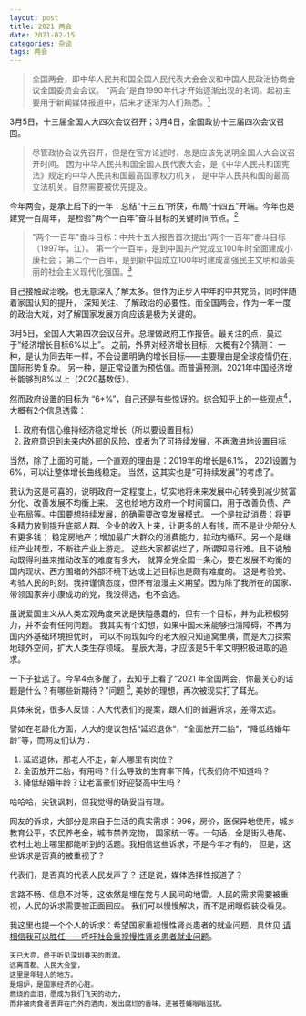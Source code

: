 ```yaml
---
layout: post
title: 2021 两会 
date: 2021-02-15
categories: 杂谈
tags: 两会
---
```


> 全国两会，即中华人民共和国全国人民代表大会会议和中国人民政治协商会议全国委员会会议。
“两会”是自1990年代才开始逐渐出现的名词。起初主要用于新闻媒体报道中，后来才逐渐为人们熟悉。[<sup>1</sup>][_1]

3月5日，十三届全国人大四次会议召开；3月4日，全国政协十三届四次会议召回。

> 尽管政协会议先召开，但是在官方论述时，总是应该先说明全国人大会议召开时间。
因为中华人民共和国全国人民代表大会，是《中华人民共和国宪法》规定的中华人民共和国最高国家权力机关，
是中华人民共和国的最高立法机关。自然需要被优先提及。

今年两会，是承上启下的一年：总结“十三五”所获，布局“十四五”开端。今年也是建党一百周年，
是检验“两个一百年”奋斗目标的关键时间节点。[<sup>2</sup>][_2]

> "两个一百年"奋斗目标：中共十五大报告首次提出“两个一百年”奋斗目标（1997年，江）。
第一个一百年，是到中国共产党成立100年时全面建成小康社会；
第二个一百年，是到新中国成立100年时建成富强民主文明和谐美丽的社会主义现代化强国。[<sup>3</sup>][_3]

自己接触政治晚，也无意深入了解太多。但作为正步入中年的中共党员，同时伴随着家国认知的提升，
深知关注、了解政治的必要性。而全国两会，作为一年一度的政治大戏，对了解国家发展方向应该是极为关键的。

3月5日，全国人大第四次会议召开。总理做政府工作报告。最关注的点，莫过于“经济增长目标6%以上”。
之前，外界对经济增长目标，大概有2个猜测： 
一种，是认为同去年一样，不会设置明确的增长目标——主要理由是全球疫情仍在，国际形势复杂。
另一种，是正常设置为预估值。而普遍预测，2021年中国经济增长能够到8%以上（2020基数低）。

然而政府设置的目标为 “6+%”，自己还是有些惊讶的。综合知乎上的一些观点[<sup>4</sup>][_4]，大概有2个信息透露：
1. 政府有信心维持经济稳定增长（所以要设置目标）
2. 政府意识到未来内外部的风险，或者为了可持续发展，不再激进地设置目标

当然，除了上面的可能，一个直观的理由是：2019年的增长是6.1%， 2021设置为6%，可以让整体增长曲线稳定。
当然，这其实也是“可持续发展”的考虑了。

我认为这是可喜的，说明政府一定程度上，切实地将未来发展中心转换到减少贫富分化、改善发展不均衡上来。
这也给地方政府一个时间窗口，用于改善负债、产业布局等。中国要想持续发展，的确需要改变发展模式。
一个是拉动消费：将更多精力放到提升底部人群、企业的收入上来，让更多的人有钱，而不是让少部分人有更多钱；
稳定房地产；增加最广大群众的消费能力，拉动内循环。另一个是继续产业转型，不断往产业上游走。
这些大家都说烂了，所谓知易行难。且不说触动既得利益来推动改革的难度有多大，
就算全党全国一条心，要在发展不均衡的国内现状、西方围堵的外部环境下达成上述目标也是颇有难度的。
这是考验党、考验人民的时刻。我持谨慎态度，但怀有浪漫主义期望。因为除了我所在的国家、
带领国家奔小康成功的党，我没得选，也不会选。

虽说爱国主义从人类宏观角度来说是狭隘愚蠢的，但有一个目标，并为此积极努力，并不会有任何问题。
我其实有个幻想，如果中国未来能够扫清障碍，不再为国内外基础环境担忧时，
可以不向现如今的老大般只知道窝里横，而是大力探索地球外空间，扩大人类生存领域。
星辰大海，才应该是5千年文明积极进取的追求。

一下子扯远了。今早4点多醒了，去知乎上看了“2021 年全国两会，你最关心的话题是什么？有哪些新期待？”问题
[<sup>5</sup>][_5],
美妙的理想，再次被现实打了耳光。

具体来说，很多人反馈：人大代表们的提案，跟人们的普遍诉求，差得太远。

譬如在老龄化方面，人大的提议包括“延迟退休”，“全面放开二胎”，“降低结婚年龄”等，而网友们认为：
1. 延迟退休，那老人不走，新人哪里有岗位？
2. 全面放开二胎，有用吗？什么导致的生育率下降，代表们你不知道吗？
3. 降低结婚年龄？让老富豪们好迎娶高中生吗？

哈哈哈，尖锐讽刺，但我觉得的确妥当有理。

网友的诉求，大部分是来自于生活的真实需求：996，房价，医保异地使用，城乡教育公平，农民养老金，城市禁养宠物，
国家统一等。一句话，全是街头巷尾、农村土地上哪里都能听到的话题。我相信这些诉求，不是今年才有的，
但是，这些诉求是否真的被重视了？

代表们，是否真的代表人民发声了？ 还是说，媒体选择性报道了？

言路不畅、信息不对等，这依然是埋在党与人民间的地雷。人民的需求需要被重视，人民的诉求需要被正面回应。
我们可以慢慢解决，而不是闭眼假装没看见。

我这里也提一个个人的诉求：希望国家重视慢性肾炎患者的就业问题，具体见 
[请相信我可以胜任——呼吁社会重视慢性肾炎患者就业问题][_6]。

```
天已大亮，终于听见深圳春天的雨滴。
远离首都、人民大会堂，
这里是年轻人的地方。
是熔炉，是国家经济的心脏。
燃烧的血泪，愿成为我们飞天的动力，
而非被肉食者丢弃在门外的酒肉，发出腐烂的香味，还被苍蝇嗡嗡滋扰。
```

[_1]: https://zh.wikipedia.org/wiki/%E4%B8%A4%E4%BC%9A "两会-维基百科"
[_2]: http://www.chinanews.com/gn/2021/03-05/9425637.shtml "三个词里看两会：连接，链接与联结"
[_3]: https://baike.baidu.com/item/%E4%B8%A4%E4%B8%AA%E4%B8%80%E7%99%BE%E5%B9%B4 "两个一百年"
[_4]: https://www.zhihu.com/question/447676515/answer/1763234067 "2021 年目标为「国内生产总值增长 6% 以上」，释放了哪些信息？"
[_5]: https://www.zhihu.com/question/447176215/answer/1758513774 "2021 年全国两会，你最关心的话题是什么？有哪些新期待？"
[_6]: https://zhuanlan.zhihu.com/p/146252767 "请相信我可以胜任——呼吁社会重视慢性肾炎患者就业问题"
